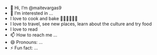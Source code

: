 - 👋 Hi, I’m @maitevargas9
- 👀 I’m interested in ...
- I love to cook and bake 🍝🥘🍰🧁🥧🧇
- I love to travel, see new places, learn about the culture and try food
- I love to read
- 📫 How to reach me ...
- 😄 Pronouns: ...
- ⚡ Fun fact: ...

<!---
maitevargas9/maitevargas9 is a ✨ special ✨ repository because its `README.md` (this file) appears on your GitHub profile.
You can click the Preview link to take a look at your changes.
--->
